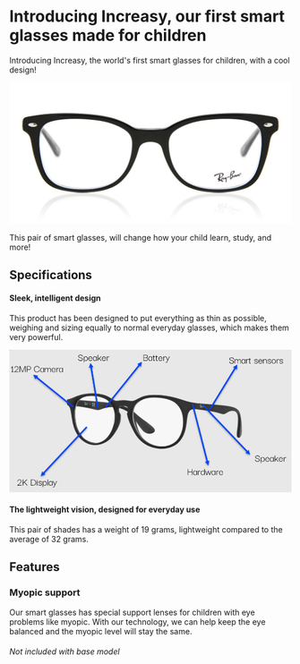 # Introducing Increasy, our first smart glasses made for children

Introducing Increasy, the world's first smart glasses for children, with a cool design!

![Increasy glasses](Increasy.png)

This pair of smart glasses, will change how your child learn, study, and more! 

## Specifications

#### Sleek, intelligent design
This product has been designed to put everything as thin as possible, weighing and sizing equally to normal everyday glasses, which makes them very powerful. 

![Product design](Design.png)


#### The lightweight vision, designed for everyday use
This pair of shades has a weight of 19 grams, lightweight compared to the average of 32 grams. 

## Features 

### Myopic support

Our smart glasses has special support lenses for children with eye problems like myopic. With our technology, we can help keep the eye balanced and the myopic level will stay the same. 
###### Not included with base model


